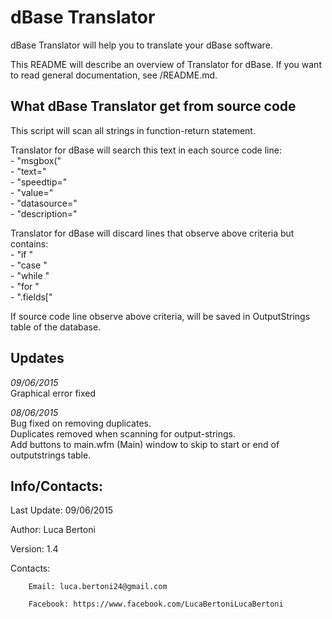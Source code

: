 # dBase Translator

dBase Translator will help you to translate your dBase software.

This README will describe an overview of Translator for dBase. If you want to read general documentation, see /README.md.

## What dBase Translator get from source code

This script will scan all strings in function-return statement.

Translator for dBase will search this text in each source code line:  
	- "msgbox("  
	- "text="  
	- "speedtip="  
	- "value="  
	- "datasource="  
	- "description="

Translator for dBase will discard lines that observe above criteria but contains:  
	- "if "  
	- "case "  
	- "while "  
	- "for "  
	- ".fields["

If source code line observe above criteria, will be saved in OutputStrings table of the database.

## Updates

*09/06/2015*  
Graphical error fixed

*08/06/2015*  
Bug fixed on removing duplicates.  
Duplicates removed when scanning for output-strings.  
Add buttons to main.wfm (Main) window to skip to start or end of outputstrings table.

## Info/Contacts:

Last Update: 09/06/2015

Author: Luca Bertoni

Version: 1.4

Contacts:

        Email: luca.bertoni24@gmail.com

        Facebook: https://www.facebook.com/LucaBertoniLucaBertoni
